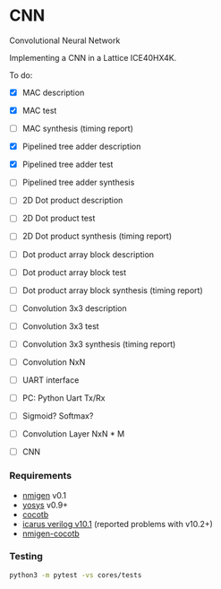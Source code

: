 
# CNN

Convolutional Neural Network

Implementing a CNN in a Lattice ICE40HX4K.

To do:

* [x] MAC description
* [x] MAC test
* [ ] MAC synthesis (timing report)
* [x] Pipelined tree adder description
* [x] Pipelined tree adder test
* [ ] Pipelined tree adder synthesis
* [ ] 2D Dot product description
* [ ] 2D Dot product test
* [ ] 2D Dot product synthesis (timing report)
* [ ] Dot product array block description
* [ ] Dot product array block test
* [ ] Dot product array block synthesis (timing report)
* [ ] Convolution 3x3 description
* [ ] Convolution 3x3 test
* [ ] Convolution 3x3 synthesis (timing report)
* [ ] Convolution NxN
* [ ] UART interface
* [ ] PC: Python Uart Tx/Rx
* [ ] Sigmoid? Softmax?
* [ ] Convolution Layer NxN * M
* [ ] CNN


### Requirements

* [nmigen](https://github.com/m-labs/nmigen) v0.1
* [yosys](https://github.com/YosysHQ/yosys) v0.9+
* [cocotb](https://github.com/cocotb/cocotb)
* [icarus verilog v10.1](https://github.com/akukulanski/nmigen-cocotb) (reported problems with v10.2+)
* [nmigen-cocotb](https://github.com/akukulanski/nmigen-cocotb)

### Testing

```bash
python3 -m pytest -vs cores/tests
```